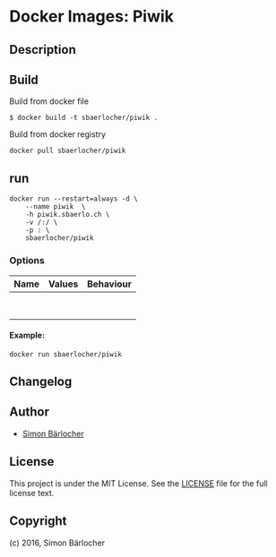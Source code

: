 # Docker Images: Piwik

## Description

## Build

Build from docker file

```
$ docker build -t sbaerlocher/piwik .
```

Build from docker registry

```
docker pull sbaerlocher/piwik
```

## run

```
docker run --restart=always -d \
    --name piwik  \
    -h piwik.sbaerlo.ch \ 
    -v /:/ \
    -p : \
    sbaerlocher/piwik
```

### Options


| Name                  | Values               | Behaviour                                                                          |
|:---------------------:|:--------------------:|:-----------------------------------------------------------------------------------|
|                       |                      |                                                                                    |
|                       |                      |                                                                                    |
|                       |                      |                                                                                    |
|                       |                      |                                                                                    |
|                       |                      |                                                                                    |
|                       |                      |                                                                                    |
|                       |                      |                                                                                    |
|                       |                      |                                                                                    |


#### Example:

```
docker run sbaerlocher/piwik
```

## Changelog

## Author

* [Simon Bärlocher](https://sbaerlocher.ch)
 
## License

This project is under the MIT License. See the [LICENSE](https://sbaerlo.ch/licence) file for the full license text.

## Copyright

(c) 2016, Simon Bärlocher